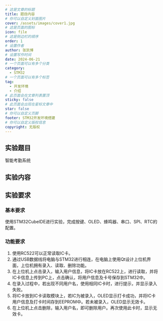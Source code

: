 ```yaml
---
# 这是文章的标题
title: 题目内容
# 你可以自定义封面图片
cover: /assets/images/cover1.jpg
# 这是页面的图标
icon: file
# 这是侧边栏的顺序
order: 1
# 设置作者
author: 张凯博
# 设置写作时间
date: 2024-06-21
# 一个页面可以有多个分类
category:
  - STM32
# 一个页面可以有多个标签
tag:
  - 开发环境
  - 介绍
# 此页面会在文章列表置顶
sticky: false
# 此页面会出现在星标文章中
star: false
# 你可以自定义页脚
footer: STM32开发环境搭建
# 你可以自定义版权信息
copyright: 无版权
---
```

## 实验题目
智能考勤系统
## 实验内容

## 实验要求
### 基本要求
使用STM32CubeIDE进行实验，完成按键、OLED、蜂鸣器、串口、SPI、RTC的配置。

### 功能要求
1. 使用RC522可以正常读取IC卡。
2. 通过USB数据线将电脑与STM32进行相连，在电脑上使用Qt设计上位机界面，上位机拥有录入、读取、删除功能。
3. 在上位机上点击录入，输入用户信息，将IC卡放在RC522上，进行读取，并将IC卡信息上传到PC上，点击确认，将用户信息及卡号保存到STM32中。
4. 在录入过程中，若出现不同用户名，使用相同IC卡时，进行提示，并显示录入失败。
5. 将IC卡放到IC卡读取模块上，若IC为被录入，OLED显示打卡成功，并将IC卡用户信息及打卡时间存到EEPROM中。若未被录入，OLED显示无效卡。
6. 在上位机上点击删除，输入用户名，即可删除用户。再次使用此卡时，显示无效卡。
